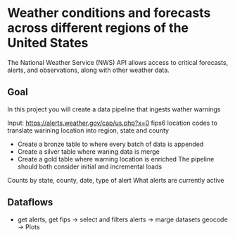 # Weather conditions and forecasts across different regions of the United States
The National Weather Service (NWS) API allows access to critical forecasts, alerts, and observations, along with other weather data.


## Goal
In this project you will create a data pipeline that ingests wather warnings

Input: https://alerts.weather.gov/cap/us.php?x=0 fips6 location codes to translate warining location into region, state and county

- Create a bronze table to where every batch of data is appended
- Create a silver table where waning data is merge
- Create a gold table where warning location is enriched
The pipeline should both consider initial and incremental loads

Counts by state, county, date, type of alert
What alerts are currently active
## Dataflows
- get alerts, get fips -> select and filters alerts -> marge datasets geocode -> Plots
